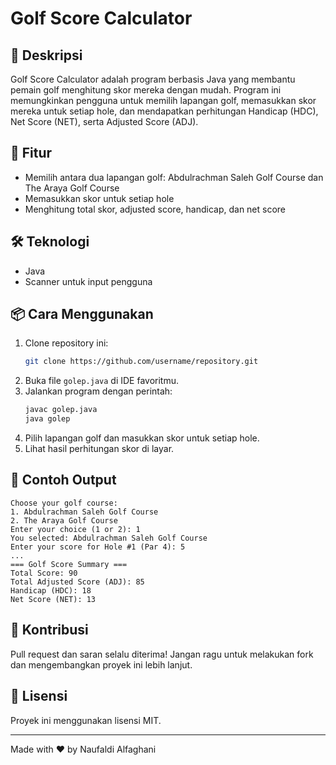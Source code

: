 # Golf Score Calculator

## 📌 Deskripsi
Golf Score Calculator adalah program berbasis Java yang membantu pemain golf menghitung skor mereka dengan mudah. Program ini memungkinkan pengguna untuk memilih lapangan golf, memasukkan skor mereka untuk setiap hole, dan mendapatkan perhitungan Handicap (HDC), Net Score (NET), serta Adjusted Score (ADJ).

## 🚀 Fitur
- Memilih antara dua lapangan golf: Abdulrachman Saleh Golf Course dan The Araya Golf Course
- Memasukkan skor untuk setiap hole
- Menghitung total skor, adjusted score, handicap, dan net score

## 🛠 Teknologi
- Java
- Scanner untuk input pengguna

## 📦 Cara Menggunakan
1. Clone repository ini:
   ```sh
   git clone https://github.com/username/repository.git
   ```
2. Buka file `golep.java` di IDE favoritmu.
3. Jalankan program dengan perintah:
   ```sh
   javac golep.java
   java golep
   ```
4. Pilih lapangan golf dan masukkan skor untuk setiap hole.
5. Lihat hasil perhitungan skor di layar.

## 📝 Contoh Output
```
Choose your golf course:
1. Abdulrachman Saleh Golf Course
2. The Araya Golf Course
Enter your choice (1 or 2): 1
You selected: Abdulrachman Saleh Golf Course
Enter your score for Hole #1 (Par 4): 5
...
=== Golf Score Summary ===
Total Score: 90
Total Adjusted Score (ADJ): 85
Handicap (HDC): 18
Net Score (NET): 13
```

## 📌 Kontribusi
Pull request dan saran selalu diterima! Jangan ragu untuk melakukan fork dan mengembangkan proyek ini lebih lanjut.

## 📄 Lisensi
Proyek ini menggunakan lisensi MIT.

---
Made with ❤️ by Naufaldi Alfaghani

